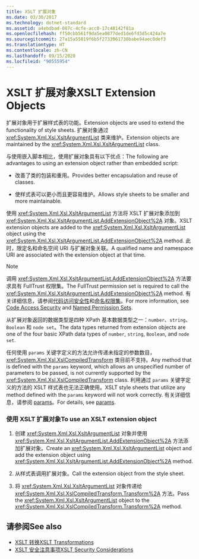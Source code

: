```yaml
---
title: XSLT 扩展对象
ms.date: 03/30/2017
ms.technology: dotnet-standard
ms.assetid: a4ebdbad-087c-4cfe-acc0-17c48142f81a
ms.openlocfilehash: ff50cbb561f9da5ea0877ded1de6fd3d5c424a7e
ms.sourcegitcommit: 27a15a55019f6b5f2733961738babe94aec0def3
ms.translationtype: HT
ms.contentlocale: zh-CN
ms.lasthandoff: 09/15/2020
ms.locfileid: "90555954"
---
```

# <a name="xslt-extension-objects"></a><span data-ttu-id="71829-102">XSLT 扩展对象</span><span class="sxs-lookup"><span data-stu-id="71829-102">XSLT Extension Objects</span></span>
<span data-ttu-id="71829-103">扩展对象用于扩展样式表的功能。</span><span class="sxs-lookup"><span data-stu-id="71829-103">Extension objects are used to extend the functionality of style sheets.</span></span> <span data-ttu-id="71829-104">扩展对象通过 <xref:System.Xml.Xsl.XsltArgumentList> 类来维护。</span><span class="sxs-lookup"><span data-stu-id="71829-104">Extension objects are maintained by the <xref:System.Xml.Xsl.XsltArgumentList> class.</span></span>  
  
 <span data-ttu-id="71829-105">与使用嵌入脚本相比，使用扩展对象具有以下优点：</span><span class="sxs-lookup"><span data-stu-id="71829-105">The following are advantages to using an extension object rather than embedded script:</span></span>  
  
- <span data-ttu-id="71829-106">改善了类的包装和重用。</span><span class="sxs-lookup"><span data-stu-id="71829-106">Provides better encapsulation and reuse of classes.</span></span>  
  
- <span data-ttu-id="71829-107">使样式表可以更小而且更容易维护。</span><span class="sxs-lookup"><span data-stu-id="71829-107">Allows style sheets to be smaller and more maintainable.</span></span>  
  
 <span data-ttu-id="71829-108">使用 <xref:System.Xml.Xsl.XsltArgumentList> 方法将 XSLT 扩展对象添加到 <xref:System.Xml.Xsl.XsltArgumentList.AddExtensionObject%2A> 对象。</span><span class="sxs-lookup"><span data-stu-id="71829-108">XSLT extension objects are added to the <xref:System.Xml.Xsl.XsltArgumentList> object using the <xref:System.Xml.Xsl.XsltArgumentList.AddExtensionObject%2A> method.</span></span> <span data-ttu-id="71829-109">此时，限定名和命名空间 URI 与扩展对象关联。</span><span class="sxs-lookup"><span data-stu-id="71829-109">A qualified name and namespace URI are associated with the extension object at that time.</span></span>  
  
> [!NOTE]
> <span data-ttu-id="71829-110">调用 <xref:System.Xml.Xsl.XsltArgumentList.AddExtensionObject%2A> 方法要求具有 FullTrust 权限集。</span><span class="sxs-lookup"><span data-stu-id="71829-110">The FullTrust permission set is required to call the <xref:System.Xml.Xsl.XsltArgumentList.AddExtensionObject%2A> method.</span></span> <span data-ttu-id="71829-111">有关详细信息，请参阅[代码访问安全性](../../../framework/misc/code-access-security.md)和[命名权限集](/previous-versions/dotnet/netframework-4.0/4652tyx7(v=vs.100))。</span><span class="sxs-lookup"><span data-stu-id="71829-111">For more information, see [Code Access Security](../../../framework/misc/code-access-security.md) and [Named Permission Sets](/previous-versions/dotnet/netframework-4.0/4652tyx7(v=vs.100)).</span></span>  
  
 <span data-ttu-id="71829-112">从扩展对象返回的数据类型是四种 XPath 基本数据类型之一：`number`、`string`、`Boolean` 和 `node set`。</span><span class="sxs-lookup"><span data-stu-id="71829-112">The data types returned from extension objects are one of the four basic XPath data types of `number`, `string`, `Boolean`, and `node set`.</span></span>  
  
 <span data-ttu-id="71829-113">任何使用 `params` 关键字定义的方法允许传递未指定的参数数目，<xref:System.Xml.Xsl.XslCompiledTransform> 类目前不支持。</span><span class="sxs-lookup"><span data-stu-id="71829-113">Any method that is defined with the `params` keyword, which allows an unspecified number of parameters to be passed, is not currently supported by the <xref:System.Xml.Xsl.XslCompiledTransform> class.</span></span> <span data-ttu-id="71829-114">利用通过 `params` 关键字定义的方法的 XSLT 样式表也无法正确使用。</span><span class="sxs-lookup"><span data-stu-id="71829-114">XSLT style sheets that utilize any method defined with the `params` keyword will not work correctly.</span></span> <span data-ttu-id="71829-115">有关详细信息，请参阅 [params](../../../csharp/language-reference/keywords/params.md)。</span><span class="sxs-lookup"><span data-stu-id="71829-115">For details, see [params](../../../csharp/language-reference/keywords/params.md).</span></span>  
  
### <a name="to-use-an-xslt-extension-object"></a><span data-ttu-id="71829-116">使用 XSLT 扩展对象</span><span class="sxs-lookup"><span data-stu-id="71829-116">To use an XSLT extension object</span></span>  
  
1. <span data-ttu-id="71829-117">创建 <xref:System.Xml.Xsl.XsltArgumentList> 对象并使用 <xref:System.Xml.Xsl.XsltArgumentList.AddExtensionObject%2A> 方法添加扩展对象。</span><span class="sxs-lookup"><span data-stu-id="71829-117">Create an <xref:System.Xml.Xsl.XsltArgumentList> object and add the extension object using <xref:System.Xml.Xsl.XsltArgumentList.AddExtensionObject%2A> method.</span></span>  
  
2. <span data-ttu-id="71829-118">从样式表调用扩展对象。</span><span class="sxs-lookup"><span data-stu-id="71829-118">Call the extension object from the style sheet.</span></span>  
  
3. <span data-ttu-id="71829-119">将 <xref:System.Xml.Xsl.XsltArgumentList> 对象传递给 <xref:System.Xml.Xsl.XslCompiledTransform.Transform%2A> 方法。</span><span class="sxs-lookup"><span data-stu-id="71829-119">Pass the <xref:System.Xml.Xsl.XsltArgumentList> object to the <xref:System.Xml.Xsl.XslCompiledTransform.Transform%2A> method.</span></span>  
  
## <a name="see-also"></a><span data-ttu-id="71829-120">请参阅</span><span class="sxs-lookup"><span data-stu-id="71829-120">See also</span></span>

- [<span data-ttu-id="71829-121">XSLT 转换</span><span class="sxs-lookup"><span data-stu-id="71829-121">XSLT Transformations</span></span>](xslt-transformations.md)
- [<span data-ttu-id="71829-122">XSLT 安全注意事项</span><span class="sxs-lookup"><span data-stu-id="71829-122">XSLT Security Considerations</span></span>](xslt-security-considerations.md)
